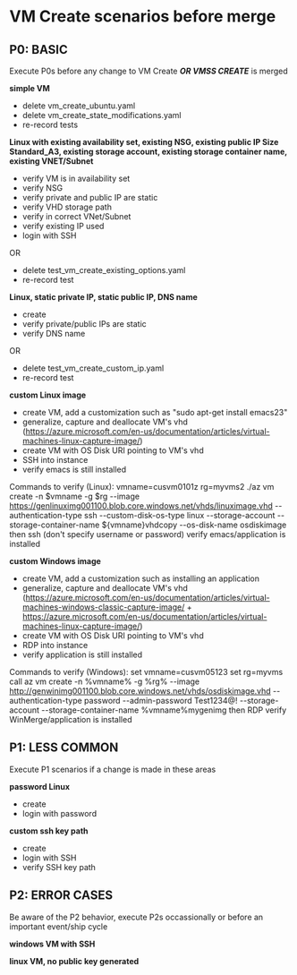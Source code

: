# VM Create scenarios before merge #

## P0: BASIC ##
Execute P0s before any change to VM Create ***OR VMSS CREATE*** is merged

**simple VM**

 - delete vm_create_ubuntu.yaml
 - delete vm_create_state_modifications.yaml
 - re-record tests

**Linux with existing availability set, existing NSG, existing public IP
Size Standard_A3, existing storage account, existing storage container name, existing VNET/Subnet**

 - verify VM is in availability set
 - verify NSG
 - verify private and public IP are static
 - verify VHD storage path
 - verify in correct VNet/Subnet
 - verify existing IP used
 - login with SSH

 OR

 - delete test_vm_create_existing_options.yaml
 - re-record test

**Linux, static private IP, static public IP, DNS name**

 - create
 - verify private/public IPs are static
 - verify DNS name

 OR 

 - delete test_vm_create_custom_ip.yaml
 - re-record test

 **custom Linux image**

 - create VM, add a customization such as "sudo apt-get install emacs23"
 - generalize, capture and deallocate VM's vhd (https://azure.microsoft.com/en-us/documentation/articles/virtual-machines-linux-capture-image/)
 - create VM with OS Disk URI pointing to VM's vhd
 - SSH into instance
 - verify emacs is still installed

Commands to verify (Linux):
 vmname=cusvm0101z
 rg=myvms2
 ./az vm create -n $vmname -g $rg --image https://genlinuximg001100.blob.core.windows.net/vhds/linuximage.vhd --authentication-type ssh --custom-disk-os-type linux --storage-account <ID ending in genlinuximg001100> --storage-container-name ${vmname}vhdcopy --os-disk-name osdiskimage
 then 
 ssh <IPAddress> (don't specify username or password)
 verify emacs/application is installed

 **custom Windows image**

 - create VM, add a customization such as installing an application
 - generalize, capture and deallocate VM's vhd (https://azure.microsoft.com/en-us/documentation/articles/virtual-machines-windows-classic-capture-image/ + https://azure.microsoft.com/en-us/documentation/articles/virtual-machines-linux-capture-image/)
 - create VM with OS Disk URI pointing to VM's vhd
 - RDP into instance
 - verify application is still installed

Commands to verify (Windows):
 set vmname=cusvm05123
 set rg=myvms
 call az vm create -n %vmname% -g %rg% --image http://genwinimg001100.blob.core.windows.net/vhds/osdiskimage.vhd --authentication-type password --admin-password Test1234@! --storage-account <ID ending in genwinimg001100> --storage-container-name %vmname%mygenimg
 then
 RDP <IPAddress>
 verify WinMerge/application is installed

## P1: LESS COMMON ##
Execute P1 scenarios if a change is made in these areas

**password Linux**

 - create
 - login with password

**custom ssh key path**
 - create
 - login with SSH
 - verify SSH key path

## P2: ERROR CASES ##
Be aware of the P2 behavior, execute P2s occassionally or before an important event/ship cycle

**windows VM with SSH**

**linux VM, no public key generated**